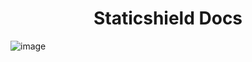 <h1 align="center">Staticshield Docs</h1>

![image](https://user-images.githubusercontent.com/69138026/123914848-7b7fd480-d99d-11eb-9bca-463f4d7e68e6.png)
